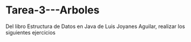 # Tarea-3---Arboles
Del libro Estructura de Datos en Java de Luis Joyanes Aguilar, realizar los siguientes ejercicios
